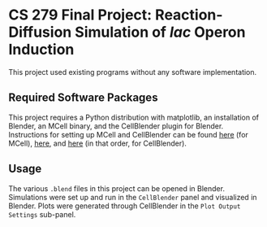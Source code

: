 # CS 279 Final Project: Reaction-Diffusion Simulation of *lac* Operon Induction

This project used existing programs without any software implementation.

## Required Software Packages
This project requires a Python distribution with matplotlib, an installation of Blender, an MCell binary, and the CellBlender plugin for Blender. Instructions for setting up MCell and CellBlender can be found [here](http://www.mcell.org/tutorials/install_mcell.html#mcell-install) (for MCell),  [here](http://www.mcell.org/tutorials/install_cellblender.html#cellblender-install), and [here](http://www.mcell.org/tutorials/first_time.html#first-time) (in that order, for CellBlender).

## Usage
The various `.blend` files in this project can be opened in Blender. Simulations were set up and run in the `CellBlender` panel and visualized in Blender. Plots were generated through CellBlender in the `Plot Output Settings` sub-panel.